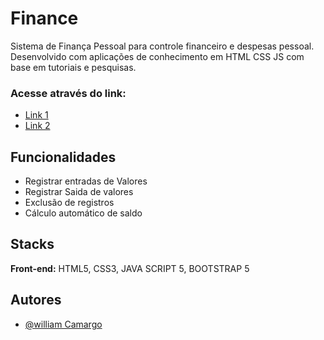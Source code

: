 # Finance

Sistema de Finança Pessoal para controle financeiro e despesas pessoal.
Desenvolvido com aplicações de conhecimento em HTML CSS JS com base em tutoriais e pesquisas.

### Acesse através do link:

- [Link 1](#)
- [Link 2](https://hotwyl.github.io/finance/) 



## Funcionalidades

- Registrar entradas de Valores
- Registrar Saida de valores
- Exclusão de registros
- Cálculo automático de saldo


## Stacks

**Front-end:** HTML5, CSS3, JAVA SCRIPT 5, BOOTSTRAP 5


## Autores

- [@william Camargo](https://www.linkedin.com/in/william-camargo-50aab85b/)


